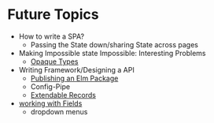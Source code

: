 # Future Topics

* How to write a SPA?
  * Passing the State down/sharing State across pages
* Making Impossible state Impossible: Interesting Problems
  * [Opaque Types](https://medium.com/@ckoster22/advanced-types-in-elm-opaque-types-ec5ec3b84ed2)
* Writing  Framework/Designing a API
  * [Publishing an Elm Package](https://medium.com/@Max_Goldstein/how-to-publish-an-elm-package-3053b771e545)
  * Config-Pipe
  * [Extendable Records](https://medium.com/@ckoster22/advanced-types-in-elm-extensible-records-67e9d804030d)
* [working with Fields](https://medium.com/@l.mugnaini/forms-in-elm-validation-tutorial-and-examples-2339830055da)
  * dropdown menus



